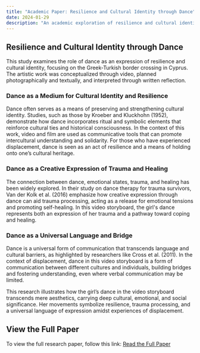 ```yaml
---
title: "Academic Paper: Resilience and Cultural Identity through Dance"
date: 2024-01-29
description: "An academic exploration of resilience and cultural identity expressed through dance at the Greek-Turkish border in Cyprus."
---
```


## Resilience and Cultural Identity through Dance

This study examines the role of dance as an expression of resilience and cultural identity, focusing on the Greek-Turkish border crossing in Cyprus. The artistic work was conceptualized through video, planned photographically and textually, and interpreted through written reflection.

### Dance as a Medium for Cultural Identity and Resilience

Dance often serves as a means of preserving and strengthening cultural identity. Studies, such as those by Kroeber and Kluckhohn (1952), demonstrate how dance incorporates ritual and symbolic elements that reinforce cultural ties and historical consciousness. In the context of this work, video and film are used as communicative tools that can promote intercultural understanding and solidarity. For those who have experienced displacement, dance is seen as an act of resilience and a means of holding onto one’s cultural heritage.

### Dance as a Creative Expression of Trauma and Healing

The connection between dance, emotional states, trauma, and healing has been widely explored. In their study on dance therapy for trauma survivors, Van der Kolk et al. (2016) emphasize how creative expression through dance can aid trauma processing, acting as a release for emotional tensions and promoting self-healing. In this video storyboard, the girl's dance represents both an expression of her trauma and a pathway toward coping and healing.

### Dance as a Universal Language and Bridge

Dance is a universal form of communication that transcends language and cultural barriers, as highlighted by researchers like Cross et al. (2011). In the context of displacement, dance in this video storyboard is a form of communication between different cultures and individuals, building bridges and fostering understanding, even where verbal communication may be limited.

This research illustrates how the girl’s dance in the video storyboard transcends mere aesthetics, carrying deep cultural, emotional, and social significance. Her movements symbolize resilience, trauma processing, and a universal language of expression amidst experiences of displacement.

## View the Full Paper

To view the full research paper, follow this link: [Read the Full Paper](https://drive.google.com/file/d/1GfMl5tNWSvTXQwvcFCa_-CUKuR9lgJ0F/view)